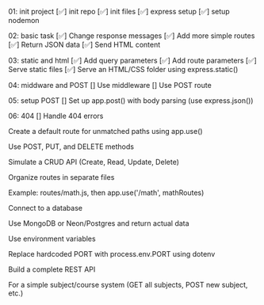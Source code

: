 01: init project
[✅] init repo
[✅] init files
[✅] express setup
[✅] setup nodemon

02: basic task
[✅] Change response messages 
[✅] Add more simple routes
[✅] Return JSON data
[✅] Send HTML content

03: static and html
[✅] Add query parameters
[✅] Add route parameters
[✅] Serve static files
[✅] Serve an HTML/CSS folder using express.static()

04: middware and POST
[] Use middleware
[] Use POST route

05: setup POST
[] Set up app.post() with body parsing (use express.json())

06: 404
[] Handle 404 errors

Create a default route for unmatched paths using app.use()

Use POST, PUT, and DELETE methods

Simulate a CRUD API (Create, Read, Update, Delete)

Organize routes in separate files

Example: routes/math.js, then app.use('/math', mathRoutes)

Connect to a database

Use MongoDB or Neon/Postgres and return actual data

Use environment variables

Replace hardcoded PORT with process.env.PORT using dotenv

Build a complete REST API

For a simple subject/course system (GET all subjects, POST new subject, etc.)